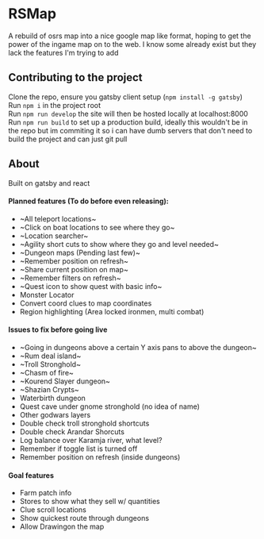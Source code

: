 # RSMap
A rebuild of osrs map into a nice google map like format, hoping to get the power of the ingame map on to the web. I know some already exist but they lack the features I'm trying to add
## Contributing to the project
Clone the repo, ensure you gatsby client setup (`npm install -g gatsby`)  
Run `npm i` in the project root  
Run `npm run develop` the site will then be hosted locally at localhost:8000
Run `npm run build` to set up a production build, ideally this wouldn't be in the repo but im commiting it so i can have dumb servers that don't need to build the project and can just git pull

## About
Built on gatsby and react  

#### Planned features (To do before even releasing):
- ~All teleport locations~
- ~Click on boat locations to see where they go~
- ~Location searcher~
- ~Agility short cuts to show where they go and level needed~
- ~Dungeon maps (Pending last few)~
- ~Remember position on refresh~
- ~Share current position on map~
- ~Remember filters on refresh~
- ~Quest icon to show quest with basic info~
- Monster Locator
- Convert coord clues to map coordinates
- Region highlighting (Area locked ironmen, multi combat)

#### Issues to fix before going live
- ~Going in dungeons above a certain Y axis pans to above the dungeon~
- ~Rum deal island~
- ~Troll Stronghold~
- ~Chasm of fire~
- ~Kourend Slayer dungeon~
- ~Shazian Crypts~
- Waterbirth dungeon
- Quest cave under gnome stronghold (no idea of name)
- Other godwars layers
- Double check troll stronghold shortcuts
- Double check Arandar Shorcuts
- Log balance over Karamja river, what level?
- Remember if toggle list is turned off
- Remember position on refresh (inside dungeons)

#### Goal features
- Farm patch info
- Stores to show what they sell w/ quantities 
- Clue scroll locations
- Show quickest route through dungeons
- Allow Drawingon the map